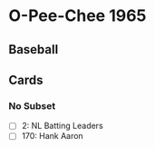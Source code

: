 # O-Pee-Chee 1965 
## Baseball

## Cards

### No Subset
- [ ] 2: NL Batting Leaders<br>
- [ ] 170: Hank Aaron<br>
